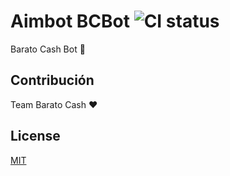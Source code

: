 # Aimbot BCBot ![CI status](https://img.shields.io/badge/build-passing-brightgreen.svg)

Barato Cash Bot 🌟


## Contribución
Team Barato Cash ♥

## License
[MIT](https://choosealicense.com/licenses/mit/)
